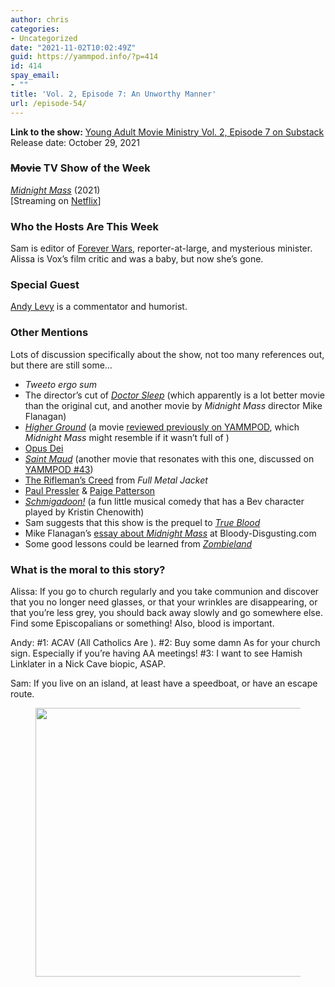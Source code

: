 ```yaml
---
author: chris
categories:
- Uncategorized
date: "2021-11-02T10:02:49Z"
guid: https://yammpod.info/?p=414
id: 414
spay_email:
- ""
title: 'Vol. 2, Episode 7: An Unworthy Manner'
url: /episode-54/
---
```

**Link to the show:** <a href="https://yammpod.substack.com/p/vol-2-episode-7-an-unworthy-manner" data-type="URL">Young Adult Movie Ministry Vol. 2, Episode 7 on Substack</a>  
Release date: October 29, 2021

### <s>Movie</s> TV Show of the Week

_[Midnight Mass](https://www.imdb.com/title/tt10574558)_ (2021)  
[Streaming on [Netflix](https://www.netflix.com/title/81083626)]

### Who the Hosts Are This Week

Sam is editor of [Forever Wars](https://foreverwars.substack.com/), reporter-at-large, and mysterious minister. Alissa is Vox&#8217;s film critic and was a baby, but now she&#8217;s gone.

### Special Guest

[Andy Levy](https://twitter.com/andylevy) is a commentator and humorist.

### Other Mentions

Lots of discussion specifically about the show, not too many references out, but there are still some&#8230;

  * _Tweeto ergo sum_
  * The director&#8217;s cut of _[Doctor Sleep](https://www.imdb.com/title/tt5606664)_ (which apparently is a lot better movie than the original cut, and another movie by _Midnight Mass_ director Mike Flanagan)
  * _[Higher Ground](https://www.imdb.com/title/tt1562568/)_ (a movie [reviewed previously on YAMMPOD](https://yammpod.info/episode-14/), which _Midnight Mass_ might resemble if it wasn&#8217;t full of <spoilers>)
  * [Opus Dei](https://en.wikipedia.org/wiki/Opus_Dei)
  * _[Saint Maud](https://www.imdb.com/title/tt7557108/)_ (another movie that resonates with this one, discussed on [YAMMPOD #43](https://yammpod.info/episode-43/))
  * [The Rifleman&#8217;s Creed](https://en.wikipedia.org/wiki/Rifleman%27s_Creed) from _Full Metal Jacket_
  * [Paul Pressler](https://en.wikipedia.org/wiki/Paul_Pressler_(politician)) & [Paige Patterson](https://en.wikipedia.org/wiki/Paige_Patterson)
  * _[Schmigadoon!](https://www.imdb.com/title/tt11808942/)_ (a fun little musical comedy that has a Bev character played by Kristin Chenowith)
  * Sam suggests that this show is the prequel to _[True Blood](https://www.imdb.com/title/tt0844441/)_
  * Mike Flanagan&#8217;s [essay about _Midnight Mass_](https://bloody-disgusting.com/editorials/3684646/deeply-personal-horror-midnight-mass-guest-essay-filmmaker-mike-flanagan/) at Bloody-Disgusting.com
  * Some good lessons could be learned from _[Zombieland](https://www.imdb.com/title/tt1156398/)_

### What is the moral to this story?

Alissa: If you go to church regularly and you take communion and discover that you no longer need glasses, or that your wrinkles are disappearing, or that you&#8217;re less grey, you should back away slowly and go somewhere else. Find some Episcopalians or something! Also, blood is important.

Andy: #1: ACAV (All Catholics Are <spoilers>). #2: Buy some damn As for your church sign. Especially if you&#8217;re having AA meetings! #3: I want to see Hamish Linklater in a Nick Cave biopic, ASAP.

Sam: If you live on an island, at least have a speedboat, or have an escape route.

<div class="wp-block-image">
  <figure class="aligncenter size-full is-resized"><img loading="lazy" src="https://yammpod.info/wp-content/uploads/2021/11/20-Foot-Baja-Speedboat-Media-1.jpg" alt="" class="wp-image-418" width="645" height="430" srcset="https://yammpod.info/wp-content/uploads/2021/11/20-Foot-Baja-Speedboat-Media-1.jpg 900w, https://yammpod.info/wp-content/uploads/2021/11/20-Foot-Baja-Speedboat-Media-1-300x200.jpg 300w, https://yammpod.info/wp-content/uploads/2021/11/20-Foot-Baja-Speedboat-Media-1-768x512.jpg 768w" sizes="(max-width: 645px) 100vw, 645px" /></figure>
</div>